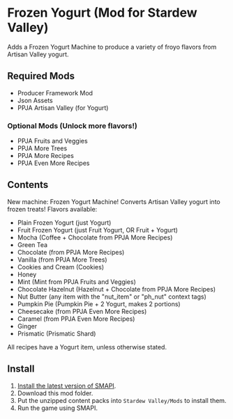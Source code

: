 # Frozen Yogurt (Mod for Stardew Valley)
Adds a Frozen Yogurt Machine to produce a variety of froyo flavors from Artisan Valley yogurt.
## Required Mods
- Producer Framework Mod
- Json Assets
- PPJA Artisan Valley (for Yogurt)
### Optional Mods (Unlock more flavors!)
- PPJA Fruits and Veggies
- PPJA More Trees
- PPJA More Recipes
- PPJA Even More Recipes
## Contents
New machine: Frozen Yogurt Machine! Converts Artisan Valley yogurt into frozen treats!
Flavors available:
- Plain Frozen Yogurt (just Yogurt)
- Fruit Frozen Yogurt (just Fruit Yogurt, OR Fruit + Yogurt)
- Mocha (Coffee + Chocolate from PPJA More Recipes)
- Green Tea
- Chocolate (from PPJA More Recipes)
- Vanilla (from PPJA More Trees)
- Cookies and Cream (Cookies)
- Honey
- Mint (Mint from PPJA Fruits and Veggies)
- Chocolate Hazelnut (Hazelnut + Chocolate from PPJA More Recipes)
- Nut Butter (any item with the "nut_item" or "ph_nut" context tags)
- Pumpkin Pie (Pumpkin Pie + 2 Yogurt, makes 2 portions)
- Cheesecake (from PPJA Even More Recipes)
- Caramel (from PPJA Even More Recipes)
- Ginger
- Prismatic (Prismatic Shard)

All recipes have a Yogurt item, unless otherwise stated.


## Install
1. [Install the latest version of SMAPI](https://smapi.io/).
2. Download this mod folder.
3. Put the unzipped content packs into `Stardew Valley/Mods` to install them.
4. Run the game using SMAPI.
